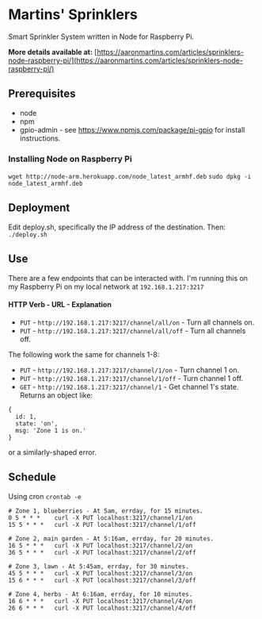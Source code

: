 # Martins' Sprinklers
Smart Sprinkler System written in Node for Raspberry Pi.

**More details available at:** [https://aaronmartins.com/articles/sprinklers-node-raspberry-pi/](https://aaronmartins.com/articles/sprinklers-node-raspberry-pi/)

## Prerequisites
* node
* npm
* gpio-admin - see https://www.npmjs.com/package/pi-gpio for install instructions.

### Installing Node on Raspberry Pi
`wget http://node-arm.herokuapp.com/node_latest_armhf.deb`
`sudo dpkg -i node_latest_armhf.deb`

## Deployment
Edit deploy.sh, specifically the IP address of the destination. Then:
`./deploy.sh`

## Use
There are a few endpoints that can be interacted with. I'm running this on my Raspberry Pi on my local network at `192.168.1.217:3217`

#### HTTP Verb  - URL - Explanation
* `PUT` - `http://192.168.1.217:3217/channel/all/on` - Turn all channels on.
* `PUT` - `http://192.168.1.217:3217/channel/all/off` - Turn all channels off.

The following work the same for channels 1-8:
* `PUT` - `http://192.168.1.217:3217/channel/1/on` - Turn channel 1 on.
* `PUT` - `http://192.168.1.217:3217/channel/1/off` - Turn channel 1 off.
* `GET` - `http://192.168.1.217:3217/channel/1` - Get channel 1's state.
Returns an object like:
```
{
  id: 1,
  state: 'on',
  msg: 'Zone 1 is on.'
}
```
or a similarly-shaped error.


## Schedule
Using cron
`crontab -e`

```
# Zone 1, blueberries - At 5am, errday, for 15 minutes.
0 5 * * *    curl -X PUT localhost:3217/channel/1/on
15 5 * * *   curl -X PUT localhost:3217/channel/1/off

# Zone 2, main garden - At 5:16am, errday, for 20 minutes.
16 5 * * *   curl -X PUT localhost:3217/channel/2/on
36 5 * * *   curl -X PUT localhost:3217/channel/2/off

# Zone 3, lawn - At 5:45am, errday, for 30 minutes.
45 5 * * *   curl -X PUT localhost:3217/channel/3/on
15 6 * * *   curl -X PUT localhost:3217/channel/3/off

# Zone 4, herbs - At 6:16am, errday, for 10 minutes.
16 6 * * *   curl -X PUT localhost:3217/channel/4/on
26 6 * * *   curl -X PUT localhost:3217/channel/4/off
```
